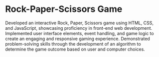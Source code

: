 # Rock-Paper-Scissors Game
Developed an interactive Rock, Paper, Scissors game using HTML, CSS, and JavaScript, showcasing proficiency in front-end web development.
Implemented user interface elements, event handling, and game logic to create an engaging and responsive gaming experience.
Demonstrated problem-solving skills through the development of an algorithm to determine the game outcome based on user and computer choices.
